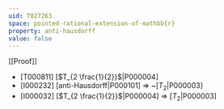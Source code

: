 ```yaml
---
uid: T027263
space: pointed-rational-extension-of-mathbb{r}
property: anti-hausdorff
value: false
---
```

[[Proof]]

* [T000811] [$T_{2 \frac{1}{2}}$|P000004]
* [I000232] [anti-Hausdorff|P000101] => ~[$T_2$|P000003]
* [I000032] [$T_{2 \frac{1}{2}}$|P000004] => [$T_2$|P000003]

